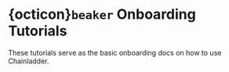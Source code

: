 # {octicon}`beaker` Onboarding Tutorials

These tutorials serve as the basic onboarding docs on how to use
Chainladder.
